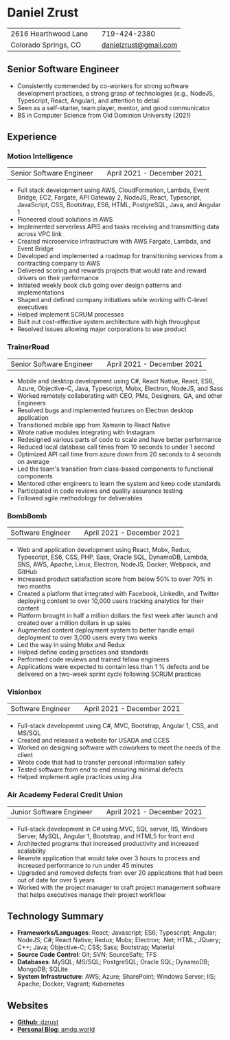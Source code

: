 # Daniel Zrust

|                      |     |                       |
| -------------------- | --- | --------------------- |
| 2616 Hearthwood Lane |     | 719-424-2380          |
| Colorado Springs, CO |     | danielzrust@gmail.com |

## Senior Software Engineer

-   Consistently commended by co-workers for strong software development practices, a strong grasp of technologies (e.g., NodeJS, Typescript, React, Angular), and attention to detail
-   Seen as a self-starter, team player, mentor, and good communicator
-   BS in Computer Science from Old Dominion University (2021)

## Experience

### Motion Intelligence

|                          |     |                            |
| ------------------------ | --- | -------------------------- |
| Senior Software Engineer |     | April 2021 - December 2021 |

-   Full stack development using AWS, CloudFormation, Lambda, Event Bridge, EC2, Fargate, API Gateway
    2, NodeJS, React, Typescript, JavaScript, CSS, Bootstrap, ES6, HTML, PostgreSQL, Java, and Angular 1
-   Pioneered cloud solutions in AWS
-   Implemented serverless APIS and tasks receiving and transmitting data across VPC link
-   Created microservice infrastructure with AWS Fargate, Lambda, and Event Bridge
-   Developed and implemented a roadmap for transitioning services from a contracting company to AWS
-   Delivered scoring and rewards projects that would rate and reward drivers on their performance
-   Initiated weekly book club going over design patterns and implementations
-   Shaped and defined company initiatives while working with C-level executives
-   Helped implement SCRUM processes
-   Built out cost-effective system architecture with high throughput
-   Resolved issues allowing major corporations to use product

### TrainerRoad

|                          |     |                            |
| ------------------------ | --- | -------------------------- |
| Senior Software Engineer |     | April 2021 - December 2021 |

-   Mobile and desktop development using C#, React Native, React, ES6, Azure, Objective-C, Java,
    Typescript, Mobx, Electron, NodeJS, and Sass
-   Worked remotely collaborating with CEO, PMs, Designers, QA, and other Engineers
-   Resolved bugs and implemented features on Electron desktop application
-   Transitioned mobile app from Xamarin to React Native
-   Wrote native modules integrating with Instagram
-   Redesigned various parts of code to scale and have better performance
-   Reduced local database call times from 10 seconds to under 1 second
-   Optimized API call time from azure down from 20 seconds to 4 seconds on average
-   Led the team's transition from class-based components to functional components
-   Mentored other engineers to learn the system and keep code standards
-   Participated in code reviews and quality assurance testing
-   Followed agile methodology for deliverables

### BombBomb

|                   |     |                            |
| ----------------- | --- | -------------------------- |
| Software Engineer |     | April 2021 - December 2021 |

-   Web and application development using React, Mobx, Redux, Typescript, ES6, CSS, PHP, Sass, Oracle
    SQL, DynamoDB, Lambda, SNS, AWS, Apache, Linux, Electron, NodeJS, Docker, Webpack, and GitHub
-   Increased product satisfaction score from below 50% to over 70% in two months
-   Created a platform that integrated with Facebook, LinkedIn, and Twitter deploying content to over
    10,000 users tracking analytics for their content
-   Platform brought in half a million dollars the first week after launch and created over a million dollars
    in up sales
-   Augmented content deployment system to better handle email deployment to over 3,000 users every
    two weeks
-   Led the way in using Mobx and Redux
-   Helped define coding practices and standards
-   Performed code reviews and trained fellow engineers
-   Applications were expected to contain less than 1 % defects and be delivered on a two-week sprint
    cycle following SCRUM practices

### Visionbox

|                   |     |                            |
| ----------------- | --- | -------------------------- |
| Software Engineer |     | April 2021 - December 2021 |

-   Full-stack development using C#, MVC, Bootstrap, Angular 1, CSS, and MS/SQL
-   Created and released a website for USADA and CCES
-   Worked on designing software with coworkers to meet the needs of the client
-   Wrote code that had to transfer personal information safely
-   Tested software from end to end ensuring minimal defects
-   Helped implement agile practices using Jira

### Air Academy Federal Credit Union

|                          |     |                            |
| ------------------------ | --- | -------------------------- |
| Junior Software Engineer |     | April 2021 - December 2021 |

-   Full-stack development in C# using MVC, SQL server, IIS, Windows Server, MySQL, Angular 1, Bootstrap,
    and HTML5 for front end
-   Architected programs that increased productivity and increased scalability
-   Rewrote application that would take over 3 hours to process and increased performance to run under 45 minutes
-   Upgraded and removed defects from over 20 applications that had been out of date for over 5 years
-   Worked with the project manager to craft project management software that helps executives manage
    their project workflow

## Technology Summary

-   **Frameworks/Languages**: React; Javascript; ES6; Typescript; Angular; NodeJS; C#; React Native; Redux;
    Mobx; Electron; .Net; HTML; JQuery; C++; Java; Objective-C; CSS; Sass; Bootstrap; Material
-   **Source Code Control**: Git; SVN; SourceSafe; TFS
-   **Databases**: MySQL; MS/SQL; PostgreSQL; Oracle SQL; DynamoDB; MongoDB; SQLite
-   **System Infrastructure**: AWS; Azure; SharePoint; Windows Server; IIS; Apache; Docker; Vagrant;
    Kubernetes

## Websites
- [**Github**: dzrust](https://github.com/dzrust)
- [**Personal Blog**: amdg.world](https://amdg.world/)